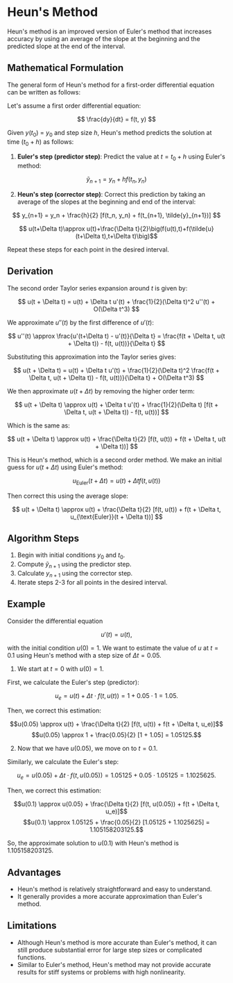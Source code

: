 
# Heun's Method

Heun's method is an improved version of Euler's method that increases accuracy by using an average of the slope at the beginning and the predicted slope at the end of the interval.

## Mathematical Formulation

The general form of Heun's method for a first-order differential equation can be written as follows:

Let's assume a first order differential equation:

$$ \frac{dy}{dt} = f(t, y) $$

Given $y(t_0)$ = $y_0$ and step size $h$, Heun's method predicts the solution at time $(t_0 + h)$ as follows:

1. **Euler's step (predictor step)**: Predict the value at $t = t_0 + h$ using Euler's method:

$$ \tilde{y}_{n+1} = y_n + h f(t_n, y_n) $$

2. **Heun's step (corrector step)**: Correct this prediction by taking an average of the slopes at the beginning and end of the interval:

$$ y_{n+1} = y_n + \frac{h}{2} [f(t_n, y_n) + f(t_{n+1}, \tilde{y}_{n+1})] $$

$$ u(t+\Delta t)\approx u(t)+\frac{\Delta t}{2}\big(f(u(t),t)+f(\tilde{u}(t+\Delta t),t+\Delta t)\big)$$

Repeat these steps for each point in the desired interval.

## Derivation

The second order Taylor series expansion around $t$ is given by:

$$ u(t + \Delta t) = u(t) + \Delta t u'(t) + \frac{1}{2}(\Delta t)^2 u''(t) + O(\Delta t^3) $$

We approximate $u''(t)$ by the first difference of $u'(t)$:

$$ u''(t) \approx \frac{u'(t+\Delta t) - u'(t)}{\Delta t} = \frac{f(t + \Delta t, u(t + \Delta t)) - f(t, u(t))}{\Delta t} $$

Substituting this approximation into the Taylor series gives:

$$ u(t + \Delta t) = u(t) + \Delta t u'(t) + \frac{1}{2}(\Delta t)^2 \frac{f(t + \Delta t, u(t + \Delta t)) - f(t, u(t))}{\Delta t} + O(\Delta t^3) $$

We then approximate $u(t + \Delta t)$ by removing the higher order term:

$$ u(t + \Delta t) \approx u(t) + \Delta t u'(t) + \frac{1}{2}(\Delta t) [f(t + \Delta t, u(t + \Delta t)) - f(t, u(t))] $$

Which is the same as:

$$ u(t + \Delta t) \approx u(t) + \frac{\Delta t}{2} [f(t, u(t)) + f(t + \Delta t, u(t + \Delta t))] $$

This is Heun's method, which is a second order method. We make an initial guess for $u(t + \Delta t)$ using Euler's method:

$$ u_{\text{Euler}}(t + \Delta t) = u(t) + \Delta t f(t, u(t)) $$

Then correct this using the average slope:

$$ u(t + \Delta t) \approx u(t) + \frac{\Delta t}{2} [f(t, u(t)) + f(t + \Delta t, u_{\text{Euler}}(t + \Delta t))] $$


## Algorithm Steps

1. Begin with initial conditions $y_0$ and $t_0$.
2. Compute $\tilde{y}_{n+1}$ using the predictor step.
3. Calculate $y_{n+1}$ using the corrector step.
4. Iterate steps 2-3 for all points in the desired interval.

## Example

Consider the differential equation

$$ u'(t)=u(t),$$

with the initial condition $u(0)=1$. We want to estimate the value of $u$ at $t = 0.1$ using Heun's method with a step size of $\Delta t = 0.05$.

1. We start at $t=0$ with $u(0) = 1$.

First, we calculate the Euler's step (predictor):

$$u_e = u(t) + \Delta t \cdot f(t, u(t)) = 1 + 0.05 \cdot 1 = 1.05.$$

Then, we correct this estimation:

$$u(0.05) \approx u(t) + \frac{\Delta t}{2} [f(t, u(t)) + f(t + \Delta t, u_e)]$$
$$u(0.05) \approx 1 + \frac{0.05}{2} [1 + 1.05] = 1.05125.$$

2. Now that we have $u(0.05)$, we move on to $t = 0.1$.

Similarly, we calculate the Euler's step:

$$u_e = u(0.05) + \Delta t \cdot f(t, u(0.05)) = 1.05125 + 0.05 \cdot 1.05125 = 1.1025625.$$

Then, we correct this estimation:

$$u(0.1) \approx u(0.05) + \frac{\Delta t}{2} [f(t, u(0.05)) + f(t + \Delta t, u_e)]$$
$$u(0.1) \approx 1.05125 + \frac{0.05}{2} [1.05125 + 1.1025625] = 1.105158203125.$$

So, the approximate solution to $u(0.1)$ with Heun's method is $1.105158203125$.


## Advantages

- Heun's method is relatively straightforward and easy to understand.
- It generally provides a more accurate approximation than Euler's method.

## Limitations

- Although Heun's method is more accurate than Euler's method, it can still produce substantial error for large step sizes or complicated functions.
- Similar to Euler's method, Heun's method may not provide accurate results for stiff systems or problems with high nonlinearity.
